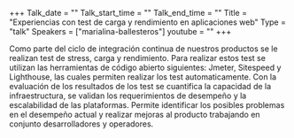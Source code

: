 +++
Talk_date = ""
Talk_start_time = ""
Talk_end_time = ""
Title = "Experiencias con test de carga y rendimiento en aplicaciones web"
Type = "talk"
Speakers = ["marialina-ballesteros"]
youtube = ""
+++

Como parte del ciclo de integración continua de nuestros productos se le realizan 
test de stress, carga y rendimiento. Para realizar estos test se utilizan las 
herramientas de código abierto siguientes: Jmeter, Sitespeed y Lighthouse, las 
cuales permiten realizar los test automaticamente. Con la evaluación de los 
resultados de los test se cuantifica la capacidad de la infraestructura, se 
validan los requerimientos de desempeño y la escalabilidad de las plataformas. 
Permite identificar los posibles problemas en el  desempeño actual y realizar 
mejoras al producto trabajando en conjunto desarrolladores y operadores.